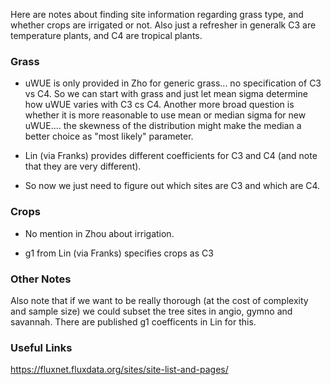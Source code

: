 Here are notes about finding site information regarding grass type, and whether crops are irrigated or not. Also just a refresher in generalk C3 are temperature plants, and C4 are tropical plants. 

### Grass ###

* uWUE is only provided in Zho for generic grass... no specification of C3 vs C4. So we can start with grass and just let mean sigma determine how uWUE varies with C3 cs C4. Another more broad question is whether it is more reasonable to use mean or median sigma for new uWUE.... the skewness of the distribution might make the median a better choice as "most likely" parameter.

* Lin (via Franks) provides different coefficients for C3 and C4 (and note that they are very different).

* So now we just need to figure out which sites are C3 and which are C4. 

### Crops ###

* No mention in Zhou about irrigation.

* g1 from Lin (via Franks) specifies crops as C3


### Other Notes ###

Also note that if we want to be really thorough (at the cost of complexity and sample size) we could subset the tree sites in angio, gymno and savannah. There are published g1 coefficents in Lin for this.

### Useful Links ###

https://fluxnet.fluxdata.org/sites/site-list-and-pages/